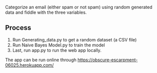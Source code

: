 Categorize an email (either spam or not spam) using random generated data and fiddle with the three variables.

## Process

1. Run Generating_data.py to get a random dataset (a CSV file)
2. Run Naive Bayes Model.py to train the model
3. Last, run app.py to run the web app locally.

The app can be run online through https://obscure-escarpment-06025.herokuapp.com/
